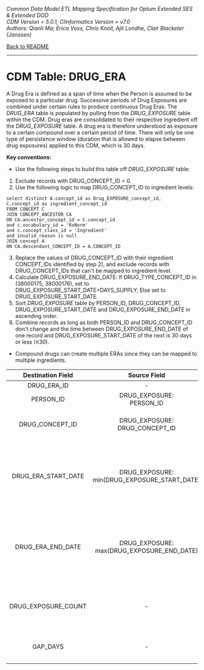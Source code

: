 *Common Data Model ETL Mapping Specification for Optum Extended SES & Extended DOD* 
<br>*CDM Version = 5.0.1, Clinformatics Version = v7.0*
<br>*Authors: Qianli Ma; Erica Voss, Chris Knoll, Ajit Londhe, Clair Blacketer (Janssen)*

[Back to README](README.md)

---

# CDM Table: DRUG_ERA

A Drug Era is defined as a span of time when the Person is assumed to be
exposed to a particular drug. Successive periods of Drug Exposures are
combined under certain rules to produce continuous Drug Eras. The
*DRUG_ERA* table is populated by pulling from the *DRUG_EXPOSURE*
table within the CDM. Drug eras are consolidated to their respective
ingredient off the *DRUG_EXPOSURE* table. A drug era is therefore
understood as exposure to a certain compound over a certain period of
time. There will only be one type of persistence window (duration that
is allowed to elapse between drug exposures) applied to this CDM, which
is 30 days.

**Key conventions:**

-   Use the following steps to build this table off *DRUG_EXPOSURE*
    table:

1.  Exclude records with DRUG_CONCEPT_ID = 0. 
2.  Use the following logic to map DRUG_CONCEPT_ID to ingredient levels:

```
select distinct A.concept_id as Drug_EXPOSURE_concept_id,
C.concept_id as ingredient_concept_id
FROM CONCEPT C
JOIN CONCEPT_ANCESTOR CA
ON CA.ancestor_concept_id = C.concept_id
and c.vocabulary_id = 'RxNorm'
and c.concept_class_id = 'Ingredient'
and invalid_reason is null
JOIN concept A
ON CA.descendant_CONCEPT_ID = A.CONCEPT_ID
```
3.  Replace the values of DRUG_CONCEPT_ID with their ingredient CONCEPT_IDs identified by step 2), and exclude records with DRUG_CONCEPT_IDs that can't be mapped to ingredient level.
4.  Calculate DRUG_EXPOSURE_END_DATE: If DRUG_TYPE_CONCEPT_ID in (38000175, 38000176), set to DRUG_EXPOSURE_START_DATE+DAYS_SUPPLY; Else set to DRUG_EXPOSURE_START_DATE.
5.  Sort *DRUG_EXPOSURE* table by PERSON_ID, DRUG_CONCEPT_ID, DRUG_EXPOSURE_START_DATE and DRUG_EXPOSURE_END_DATE in ascending order.
6.  Combine records as long as both PERSON_ID and DRUG_CONCEPT_ID don't change and the time between DRUG_EXPOSURE_END_DATE of one record and DRUG_EXPOSURE_START_DATE of the next is 30 days or less (&le;30).

-   Compound drugs can create multiple ERAs since they can be mapped to
    multiple ingredients.

<a name="table-mappings-drug-era"></a>

**Destination Field**|**Source Field**|**Applied Rule**|**Comment**
:-----:|:-----:|:-----:|:-----:
DRUG_ERA_ID|-|System generated.| 
PERSON_ID|DRUG_EXPOSURE: <br>PERSON_ID| | 
DRUG_CONCEPT_ID|DRUG_EXPOSURE: DRUG_CONCEPT_ID|Use the logic above to map to ingredient CONCEPT_ID and exclude records. | 
DRUG_ERA_START_DATE|DRUG_EXPOSURE: min(DRUG_EXPOSURE_START_DATE)|The start date for the drug era constructed from the individual instances of drug exposures. It is the start date of the very first chronologically recorded instance of utilization of a drug.| 
DRUG_ERA_END_DATE|DRUG_EXPOSURE: <br>max(DRUG_EXPOSURE_END_DATE)<br>|The end date for the drug era constructed from the individual instance of drug exposures. It is the end date of the final continuously recorded instance of utilization of a drug.| 
DRUG_EXPOSURE_COUNT|-|Sum up the number of DRUG_EXPOSUREs for this PERSON_ID and this CONCEPT_ID during the exposure window being built.| 
GAP_DAYS|-|Sum of the days in the drug_era that were not covered by a drug_exposure_record| 